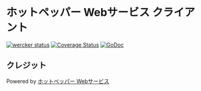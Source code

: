 # ホットペッパー Webサービス クライアント
[![wercker status](https://app.wercker.com/status/fc69ef1a67536d9d1b5581f806a396d1/m "wercker status")](https://app.wercker.com/project/bykey/fc69ef1a67536d9d1b5581f806a396d1)
[![Coverage Status](https://coveralls.io/repos/yosssi/go-hpg/badge.svg?branch=HEAD)](https://coveralls.io/r/yosssi/go-hpg?branch=HEAD)
[![GoDoc](https://godoc.org/github.com/yosssi/go-hpg/hpg?status.svg)](https://godoc.org/github.com/yosssi/go-hpg/hpg)

## クレジット

Powered by [ホットペッパー Webサービス](http://webservice.recruit.co.jp/)
